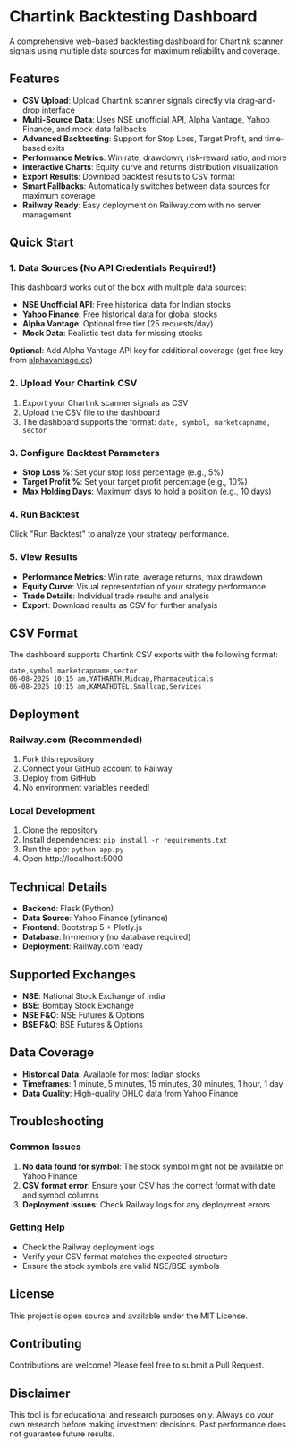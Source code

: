# Chartink Backtesting Dashboard

A comprehensive web-based backtesting dashboard for Chartink scanner signals using multiple data sources for maximum reliability and coverage.

## Features

- **CSV Upload**: Upload Chartink scanner signals directly via drag-and-drop interface
- **Multi-Source Data**: Uses NSE unofficial API, Alpha Vantage, Yahoo Finance, and mock data fallbacks
- **Advanced Backtesting**: Support for Stop Loss, Target Profit, and time-based exits
- **Performance Metrics**: Win rate, drawdown, risk-reward ratio, and more
- **Interactive Charts**: Equity curve and returns distribution visualization
- **Export Results**: Download backtest results to CSV format
- **Smart Fallbacks**: Automatically switches between data sources for maximum coverage
- **Railway Ready**: Easy deployment on Railway.com with no server management

## Quick Start

### 1. Data Sources (No API Credentials Required!)

This dashboard works out of the box with multiple data sources:
- **NSE Unofficial API**: Free historical data for Indian stocks
- **Yahoo Finance**: Free historical data for global stocks  
- **Alpha Vantage**: Optional free tier (25 requests/day)
- **Mock Data**: Realistic test data for missing stocks

**Optional**: Add Alpha Vantage API key for additional coverage (get free key from [alphavantage.co](https://www.alphavantage.co/support/#api-key))

### 2. Upload Your Chartink CSV

1. Export your Chartink scanner signals as CSV
2. Upload the CSV file to the dashboard
3. The dashboard supports the format: `date, symbol, marketcapname, sector`

### 3. Configure Backtest Parameters

- **Stop Loss %**: Set your stop loss percentage (e.g., 5%)
- **Target Profit %**: Set your target profit percentage (e.g., 10%)
- **Max Holding Days**: Maximum days to hold a position (e.g., 10 days)

### 4. Run Backtest

Click "Run Backtest" to analyze your strategy performance.

### 5. View Results

- **Performance Metrics**: Win rate, average returns, max drawdown
- **Equity Curve**: Visual representation of your strategy performance
- **Trade Details**: Individual trade results and analysis
- **Export**: Download results as CSV for further analysis

## CSV Format

The dashboard supports Chartink CSV exports with the following format:

```csv
date,symbol,marketcapname,sector
06-08-2025 10:15 am,YATHARTH,Midcap,Pharmaceuticals
06-08-2025 10:15 am,KAMATHOTEL,Smallcap,Services
```

## Deployment

### Railway.com (Recommended)

1. Fork this repository
2. Connect your GitHub account to Railway
3. Deploy from GitHub
4. No environment variables needed!

### Local Development

1. Clone the repository
2. Install dependencies: `pip install -r requirements.txt`
3. Run the app: `python app.py`
4. Open http://localhost:5000

## Technical Details

- **Backend**: Flask (Python)
- **Data Source**: Yahoo Finance (yfinance)
- **Frontend**: Bootstrap 5 + Plotly.js
- **Database**: In-memory (no database required)
- **Deployment**: Railway.com ready

## Supported Exchanges

- **NSE**: National Stock Exchange of India
- **BSE**: Bombay Stock Exchange
- **NSE F&O**: NSE Futures & Options
- **BSE F&O**: BSE Futures & Options

## Data Coverage

- **Historical Data**: Available for most Indian stocks
- **Timeframes**: 1 minute, 5 minutes, 15 minutes, 30 minutes, 1 hour, 1 day
- **Data Quality**: High-quality OHLC data from Yahoo Finance

## Troubleshooting

### Common Issues

1. **No data found for symbol**: The stock symbol might not be available on Yahoo Finance
2. **CSV format error**: Ensure your CSV has the correct format with date and symbol columns
3. **Deployment issues**: Check Railway logs for any deployment errors

### Getting Help

- Check the Railway deployment logs
- Verify your CSV format matches the expected structure
- Ensure the stock symbols are valid NSE/BSE symbols

## License

This project is open source and available under the MIT License.

## Contributing

Contributions are welcome! Please feel free to submit a Pull Request.

## Disclaimer

This tool is for educational and research purposes only. Always do your own research before making investment decisions. Past performance does not guarantee future results.